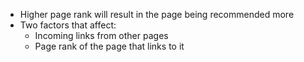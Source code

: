- Higher page rank will result in the page being recommended more
- Two factors that affect:
	- Incoming links from other pages
	- Page rank of the page that links to it